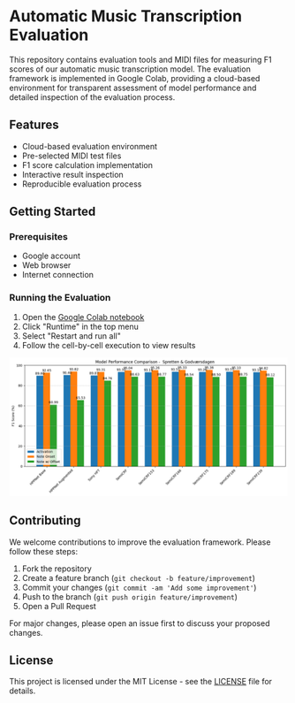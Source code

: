 # Automatic Music Transcription Evaluation

This repository contains evaluation tools and MIDI files for measuring F1 scores of our automatic music transcription model. The evaluation framework is implemented in Google Colab, providing a cloud-based environment for transparent assessment of model performance and detailed inspection of the evaluation process.

## Features

- Cloud-based evaluation environment
- Pre-selected MIDI test files
- F1 score calculation implementation
- Interactive result inspection
- Reproducible evaluation process

## Getting Started

### Prerequisites

- Google account
- Web browser
- Internet connection

### Running the Evaluation

1. Open the [Google Colab notebook](https://colab.research.google.com/drive/1IRk4Zry5CuWMuUrlD-ukcGyNUwZFYqJE?usp=sharing)
2. Click "Runtime" in the top menu
3. Select "Restart and run all"
4. Follow the cell-by-cell execution to view results


![F1 scores](graph123.png)

## Contributing

We welcome contributions to improve the evaluation framework. Please follow these steps:

1. Fork the repository
2. Create a feature branch (`git checkout -b feature/improvement`)
3. Commit your changes (`git commit -am 'Add some improvement'`)
4. Push to the branch (`git push origin feature/improvement`)
5. Open a Pull Request

For major changes, please open an issue first to discuss your proposed changes.

## License

This project is licensed under the MIT License - see the [LICENSE](LICENSE) file for details.
